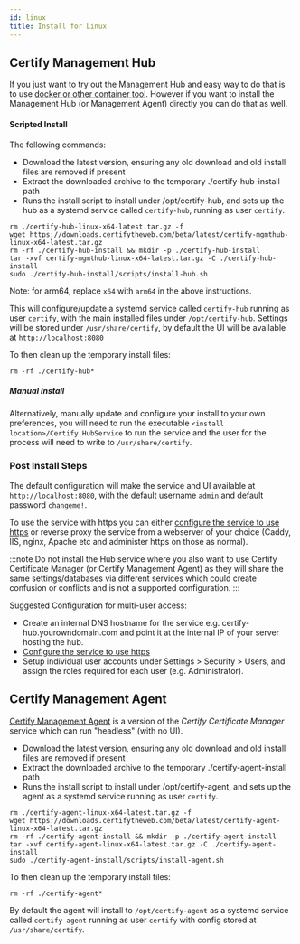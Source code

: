 ```yaml
---
id: linux
title: Install for Linux
---
```


## Certify Management Hub

If you just want to try out the Management Hub and easy way to do that is to use [docker or other container tool](containers.md). However if you want to install the Management Hub (or Management Agent) directly you can do that as well.

#### Scripted Install
The following commands:
- Download the latest version, ensuring any old download and old install files are removed if present
- Extract the downloaded archive to the temporary ./certify-hub-install path
- Runs the install script to install under /opt/certify-hub, and sets up the hub as a systemd service called `certify-hub`, running as user `certify`.

```
rm ./certify-hub-linux-x64-latest.tar.gz -f
wget https://downloads.certifytheweb.com/beta/latest/certify-mgmthub-linux-x64-latest.tar.gz
rm -rf ./certify-hub-install && mkdir -p ./certify-hub-install
tar -xvf certify-mgmthub-linux-x64-latest.tar.gz -C ./certify-hub-install
sudo ./certify-hub-install/scripts/install-hub.sh
```

Note: for arm64, replace `x64` with `arm64` in the above instructions.

This will configure/update a systemd service called `certify-hub` running as user `certify`, with the main installed files under `/opt/certify-hub`. Settings will be stored under `/usr/share/certify`, by default the UI will be available at `http://localhost:8080`

To then clean up the temporary install files:
```
rm -rf ./certify-hub*
```

##### Manual Install
Alternatively, manually update and configure your install to your own preferences, you will need to run the executable `<install location>/Certify.HubService` to run the service and the user for the process will need to write to `/usr/share/certify`.

### Post Install Steps
The default configuration will make the service and UI available at `http://localhost:8080`, with the default username `admin` and default password `changeme!`.

To use the service with https you can either [configure the service to use https](service.md) or reverse proxy the service from a webserver of your choice (Caddy, IIS, nginx, Apache etc and administer https on those as normal).

:::note
Do not install the Hub service where you also want to use Certify Certificate Manager (or Certify Management Agent) as they will share the same settings/databases via different services which could create confusion or conflicts and is not a supported configuration. 
:::

Suggested Configuration for multi-user access:
- Create an internal DNS hostname for the service e.g. certify-hub.yourowndomain.com and point it at the internal IP of your server hosting the hub.
- [Configure the service to use https](service.md)
- Setup individual user accounts under Settings > Security > Users, and assign the roles required for each user (e.g. Administrator).

## Certify Management Agent

[Certify Management Agent](../guides/agent.md) is a version of the *Certify Certificate Manager* service which can run "headless" (with no UI).

- Download the latest version, ensuring any old download and old install files are removed if present
- Extract the downloaded archive to the temporary ./certify-agent-install path
- Runs the install script to install under /opt/certify-agent, and sets up the agent as a systemd service running as user `certify`.

```
rm ./certify-agent-linux-x64-latest.tar.gz -f
wget https://downloads.certifytheweb.com/beta/latest/certify-agent-linux-x64-latest.tar.gz
rm -rf ./certify-agent-install && mkdir -p ./certify-agent-install
tar -xvf certify-agent-linux-x64-latest.tar.gz -C ./certify-agent-install
sudo ./certify-agent-install/scripts/install-agent.sh
```

To then clean up the temporary install files:
```
rm -rf ./certify-agent*
```

By default the agent will install to `/opt/certify-agent` as a systemd service called `certify-agent` running as user `certify` with config stored at `/usr/share/certify`.